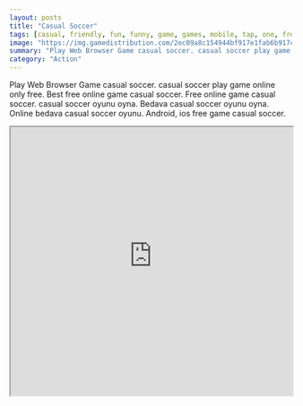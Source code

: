 ```yaml
---
layout: posts
title: "Casual Soccer"
tags: [casual, friendly, fun, funny, game, games, mobile, tap, one, free, online, games, oyna, game, free, games, play, play, games]
image: "https://img.gamedistribution.com/2ec09a8c154944bf917e1fab6b917cd8.jpg"
summary: "Play Web Browser Game casual soccer. casual soccer play game online only free. Best free online game casual soccer. Free online game casual soccer. casual soccer oyunu oyna. Bedava casual soccer oyunu oyna. Online bedava casual soccer oyunu. Android, ios free game casual soccer."
category: "Action"
---
```


Play Web Browser Game casual soccer. casual soccer play game online only free. Best free online game casual soccer. Free online game casual soccer. casual soccer oyunu oyna. Bedava casual soccer oyunu oyna. Online bedava casual soccer oyunu. Android, ios free game casual soccer.

<iframe width="100%" height="480px;" src="https://html5.gamedistribution.com/2ec09a8c154944bf917e1fab6b917cd8/"></iframe>